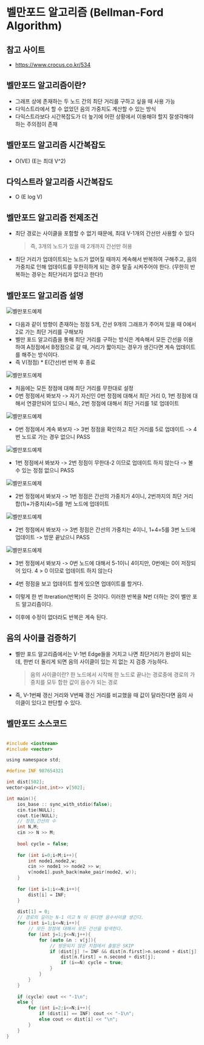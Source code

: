 # 벨만포드 알고리즘 (Bellman-Ford Algorithm)


## 참고 사이트

- https://www.crocus.co.kr/534

## 벨만포드 알고리즘이란?

- 그래프 상에 존재하는 두 노드 간의 최단 거리를 구하고 싶을 때 사용 가능
- 다익스트라에서 할 수 없었던 음의 가중치도 계산할 수 있는 방식
- 다익스트라보다 시간복잡도가 더 높기에 어떤 상황에서 이용해야 할지 잘생각해야하는 주의점이 존재

## 벨만포드 알고리즘 시간복잡도

- O(VE) (E는 최대 V^2) 


## 다익스트라 알고리즘 시간복잡도

- O (E log V)


## 벨만포드 알고리즘 전제조건

- 최단 경로는 사이클을 포함할 수 없기 때문에, 최대 V-1개의 간선만 사용할 수 있다
  > 즉, 3개의 노드가 있을 때 2개까지 간선만 허용
  
- 최단 거리가 업데이트되는 노드가 없어질 때까지 계속해서 반복하여 구해주고, 음의 가중치로 인해 업데이트를 무한히하게 되는 경우
탈출 시켜주어야 한다. (무한히 반복하는 경우는 최단거리가 없다고 한다!)



## 벨만포드 알고리즘 설명

![벨만포드예제](./images/벨만포드예제1.PNG)

- 다음과 같이 방향이 존재하는 정점 5개, 간선 9개의 그래프가 주어져 있을 때 0에서 2로 가는 최단 거리를 구해보자
- 벨만 포드 알고리즘을 통해 최단 거리를 구하는 방식은 계속해서 모든 간선을 이용하여 A정점에서 B정점으로 갈 때, 거리가
짧아지는 경우가 생긴다면 계속 업데이트를 해주는 방식이다.
- 즉 V(정점) * E(간선)번 반복 후 종료

![벨만포드예제](./images/벨만포드예제2.PNG)

- 처음에는 모든 정점에 대해 최단 거리를 무한대로 설정
- 0번 정점에서 봐보자 -> 자기 자신인 0번 정점에 대해서 최단 거리 0, 1번 정점에 대해서 연결안되어 있으니 패스, 2번
정점에 대해서 최단 거리를 1로 업데이트

![벨만포드예제](./images/벨만포드예제3.PNG)

- 0번 정점에서 계속 봐보자 -> 3번 정점을 확인하고 최단 거리를 5로 업데이트 -> 4번 노드로 가는 경우 없으니 PASS

![벨만포드예제](./images/벨만포드예제4.PNG)

- 1번 정점에서 봐보자 -> 2번 정점이 무한대-2 이므로 업데이트 하지 않는다 -> 볼 수 있는 정점 없으니 PASS

![벨만포드예제](./images/벨만포드예제5.PNG)

- 2번 정점에서 봐보자 -> 1번 정점은 간선의 가중치가 4이니, 2번까지의 최단 거리 합(1)+가중치(4)=5를 1번 노드에 업데이트

![벨만포드예제](./images/벨만포드예제6.PNG)

- 2번 정점에서 봐보자 -> 3번 정점은 간선의 가중치는 4이니, 1+4=5를 3번 노드에 업데이트 -> 방문 끝났으니 PASS

![벨만포드예제](./images/벨만포드예제6.PNG)

- 3번 정점에서 봐보자 -> 0번 노드에 대해서 5-1이니 4이지만, 0번에는 0이 저장되어 있다. 4 > 0 이므로 업데이트 하지 않는다

- 4번 정점을 보고 업데이트 할게 있으면 업데이트를 할거다.
- 이렇게 한 번 Itreration(반복)이 돈 것이다. 이러한 반복을 N번 더하는 것이 벨만 포드 알고리즘이다.
- 이후에 수정이 없더라도 반복은 계속 된다.



## 음의 사이클 검증하기

- 벨만 포드 알고리즘에서는 V-1번 Edge들을 거치고 나면 최단거리가 완성이 되는데, 한번 더 돌리게 되면 음의 사이클이 있는 지 없는 지 
검증 가능하다.
  > 음의 사이클이란? 한 노드에서 시작해 한 노드로 끝나는 경로중에 경로의 가중치를 모두 합한 값이 음수가 되는 경로
- 즉, V-1번째 갱신 거리와 V번째 갱신 거리를 비교했을 때 값이 달라진다면 음의 사이클이 있다고 판단할 수 있다.



## 벨만포드 소스코드

```C

#include <iostream>
#include <vector>

using namespace std;

#define INF 987654321

int dist[502];
vector<pair<int,int>> v[502];

int main(){
    ios_base :: sync_with_stdio(false);
    cin.tie(NULL);
    cout.tie(NULL);
    // 정점,간선의 수
    int N,M;
    cin >> N >> M;
    
    bool cycle = false;
    
    for (int i=0;i<M;i++){
        int node1,node2,w;
        cin >> node1 >> node2 >> w;
        v[node1].push_back(make_pair(node2, w));
    }
    
    for (int i=1;i<=N;i++){
        dist[i] = INF;
    }
    
    dist[1] = 0;
  	// 경로의 길이는 N-1 이고 N 이 된다면 음수사이클 생긴다.
    for (int i=1;i<=N;i++){
        // 모든 정점에 대해서 모든 간선을 탐색한다.
        for (int j=1;j<=N;j++){
            for (auto &n : v[j]){
              	// 방문되지 않은 지점에서 출발은 SKIP
                if (dist[j] != INF && dist[n.first]>n.second + dist[j]){
                    dist[n.first] = n.second + dist[j];
                    if (i==N) cycle = true;
                }
            }
        }
    }
    
    if (cycle) cout << "-1\n";
    else {
        for (int i=2;i<=N;i++){
            if (dist[i] == INF) cout << "-1\n";
            else cout << dist[i] << "\n";
        }
    }
}

```


